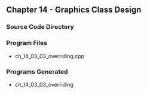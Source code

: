 ## Chapter 14 - Graphics Class Design
### Source Code Directory

### Program Files
* ch\_14\_03\_03\_overriding.cpp 

### Programs Generated
* ch\_14\_03\_03\_overriding
